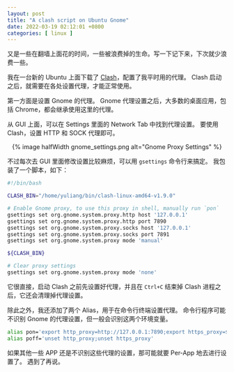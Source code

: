 ```yaml
---
layout: post
title: "A clash script on Ubuntu Gnome"
date: 2022-03-19 02:12:01 +0800
categories: [ linux ]
---
```


又是一些在翻墙上面花的时间，一些被浪费掉的生命。写一下记下来，下次就少浪费一些。

<!-- more -->

我在一台新的 Ubuntu 上面下载了 [Clash][clash]，配置了我平时用的代理。
Clash 启动之后，就需要在各处设置代理，才能正常使用。

第一方面是设置 Gnome 的代理。
Gnome 代理设置之后，大多数的桌面应用，包括 Chrome，都会继承使用这里的代理。

从 GUI 上面，可以在 Settings 里面的 Network Tab 中找到代理设置。
要使用 Clash，设置 HTTP 和 SOCK 代理即可。

<center>
{% image halfWidth gnome_settings.png alt="Gnome Proxy Settings" %}
</center>

不过每次去 GUI 里面修改设置比较麻烦，可以用 `gsettings` 命令行来搞定。
我包装了一个脚本，如下：

``` bash
#!/bin/bash

CLASH_BIN="/home/yuliang/bin/clash-linux-amd64-v1.9.0"

# Enable Gnome proxy, to use this proxy in shell, manually run `pon`
gsettings set org.gnome.system.proxy.http host '127.0.0.1'
gsettings set org.gnome.system.proxy.http port 7890
gsettings set org.gnome.system.proxy.socks host '127.0.0.1'
gsettings set org.gnome.system.proxy.socks port 7891
gsettings set org.gnome.system.proxy mode 'manual'

${CLASH_BIN}

# Clear proxy settings
gsettings set org.gnome.system.proxy mode 'none'
```

它很直接，启动 Clash 之前先设置好代理，并且在 `Ctrl+C` 结束掉 Clash 进程之后，它还会清理掉代理设置。

除此之外，我还添加了两个 Alias，用于在命令行终端设置代理。
命令行程序可能不识别 Gnome 的代理设置，但一般会识别这两个环境变量。

``` bash
alias pon='export http_proxy=http://127.0.0.1:7890;export https_proxy=$http_proxy'
alias poff='unset http_proxy;unset https_proxy'
```

如果其他一些 APP 还是不识别这些代理的设置，那可能就要 Per-App 地去进行设置了。
遇到了再说。


[clash]:	https://github.com/Dreamacro/clash

